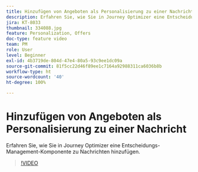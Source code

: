 ```yaml
---
title: Hinzufügen von Angeboten als Personalisierung zu einer Nachricht
description: Erfahren Sie, wie Sie in Journey Optimizer eine Entscheidungs-Management-Komponente zu Nachrichten hinzufügen.
jira: KT-8033
thumbnail: 334088.jpg
feature: Personalization, Offers
doc-type: feature video
team: PM
role: User
level: Beginner
exl-id: 4b3719de-804d-47e4-80a5-93c9ee1dc09a
source-git-commit: 81f5cc22d46f89ee1c7164a92988311ca6036b8b
workflow-type: ht
source-wordcount: '40'
ht-degree: 100%

---
```


# Hinzufügen von Angeboten als Personalisierung zu einer Nachricht

Erfahren Sie, wie Sie in Journey Optimizer eine Entscheidungs-Management-Komponente zu Nachrichten hinzufügen.

>[!VIDEO](https://video.tv.adobe.com/v/334088?quality=12&learn=on)

